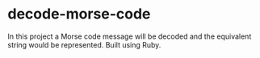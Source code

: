 # decode-morse-code
In this project a Morse code message will be decoded and the equivalent string would be represented. Built using Ruby.
